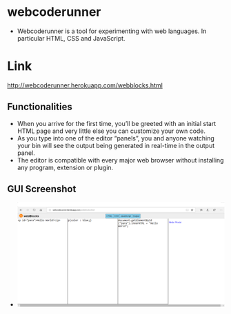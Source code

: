 # webcoderunner
* Webcoderunner is a tool for experimenting with web languages. In particular HTML, CSS and JavaScript.

# Link
http://webcoderunner.herokuapp.com/webblocks.html

## Functionalities
* When you arrive for the first time, you’ll be greeted with an initial start HTML page and very little else you can customize your own code.
* As you type into one of the editor “panels”, you and anyone watching your bin will see the output being generated in real-time in the output panel. 
* The editor is compatible with every major web browser without installing any program, extension or plugin. 

## GUI Screenshot
  * ![GUI](/gui.png)
